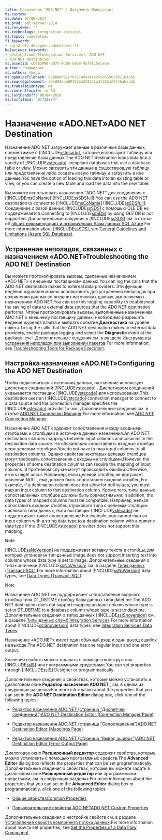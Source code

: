 ```yaml
---
title: Назначение "ADO.NET" | Документы Майкрософт
ms.custom: ''
ms.date: 03/06/2017
ms.prod: sql-server-2014
ms.reviewer: ''
ms.technology: integration-services
ms.topic: conceptual
f1_keywords:
- sql12.dts.designer.adonetdest.f1
helpviewer_keywords:
- destinations [Integration Services], ADO.NET
- ADO.NET destination
ms.assetid: cb883990-d875-4d8b-b868-45f9f15ebeae
author: chugugrace
ms.author: chugu
ms.openlocfilehash: 8289a8c91c7b78749a341cc95055562d01164866
ms.sourcegitcommit: ad4d92dce894592a259721a1571b1d8736abacdb
ms.translationtype: MT
ms.contentlocale: ru-RU
ms.lasthandoff: 08/04/2020
ms.locfileid: "87732874"
---
```

# <a name="ado-net-destination"></a><span data-ttu-id="15528-102">Назначение «ADO.NET»</span><span class="sxs-lookup"><span data-stu-id="15528-102">ADO NET Destination</span></span>
  <span data-ttu-id="15528-103">Назначение ADO NET загружает данные в различные базы данных, совместимые с [!INCLUDE[vstecado](../../includes/vstecado-md.md)], которые используют таблицу или представление базы данных.</span><span class="sxs-lookup"><span data-stu-id="15528-103">The ADO NET destination loads data into a variety of [!INCLUDE[vstecado](../../includes/vstecado-md.md)]-compliant databases that use a database table or view.</span></span> <span data-ttu-id="15528-104">Можно загрузить эти данные в существующую таблицу или представление либо создать новую таблицу и загрузить в нее данные.</span><span class="sxs-lookup"><span data-stu-id="15528-104">You have the option of loading this data into an existing table or view, or you can create a new table and load the data into the new table.</span></span>  
  
 <span data-ttu-id="15528-105">Вы можете использовать назначение "ADO.NET" для соединения с [!INCLUDE[msCoName](../../includes/msconame-md.md)] [!INCLUDE[ssSDSfull](../../includes/sssdsfull-md.md)].</span><span class="sxs-lookup"><span data-stu-id="15528-105">You can use the ADO NET destination to connect to [!INCLUDE[msCoName](../../includes/msconame-md.md)] [!INCLUDE[ssSDSfull](../../includes/sssdsfull-md.md)].</span></span> <span data-ttu-id="15528-106">Соединение с базой данных [!INCLUDE[ssSDS](../../includes/sssds-md.md)] с помощью OLE DB не поддерживается.</span><span class="sxs-lookup"><span data-stu-id="15528-106">Connecting to [!INCLUDE[ssSDS](../../includes/sssds-md.md)] by using OLE DB is not supported.</span></span> <span data-ttu-id="15528-107">Дополнительные сведения о [!INCLUDE[ssSDS](../../includes/sssds-md.md)] см. в статье об [общих рекомендациях и ограничениях Базы данных SQL Azure](https://go.microsoft.com/fwlink/?LinkId=248228).</span><span class="sxs-lookup"><span data-stu-id="15528-107">For more information about [!INCLUDE[ssSDS](../../includes/sssds-md.md)], see [General Guidelines and Limitations (Azure SQL Database)](https://go.microsoft.com/fwlink/?LinkId=248228).</span></span>  
  
## <a name="troubleshooting-the-ado-net-destination"></a><span data-ttu-id="15528-108">Устранение неполадок, связанных с назначением «ADO.NET»</span><span class="sxs-lookup"><span data-stu-id="15528-108">Troubleshooting the ADO NET Destination</span></span>  
 <span data-ttu-id="15528-109">Вы можете протоколировать вызовы, сделанные назначением «ADO.NET» к внешним поставщикам данных.</span><span class="sxs-lookup"><span data-stu-id="15528-109">You can log the calls that the ADO NET destination makes to external data providers.</span></span> <span data-ttu-id="15528-110">Эти функции ведения журналов можно использовать для устранения неполадок при сохранении данных во внешних источниках данных, выполняемых назначением ADO NET.</span><span class="sxs-lookup"><span data-stu-id="15528-110">You can use this logging capability to troubleshoot the saving of data to external data sources that the ADO NET destination performs.</span></span> <span data-ttu-id="15528-111">Чтобы протоколировать вызовы, выполненные назначением ADO NET к внешнему поставщику данных, необходимо разрешить ведение журнала пакета и выбрать событие **Диагностика** на уровне пакета.</span><span class="sxs-lookup"><span data-stu-id="15528-111">To log the calls that the ADO NET destination makes to external data providers, enable package logging and select the **Diagnostic** event at the package level.</span></span> <span data-ttu-id="15528-112">Дополнительные сведения см. в разделе [Инструменты устранения неполадок при выполнении пакетов](../troubleshooting/troubleshooting-tools-for-package-execution.md).</span><span class="sxs-lookup"><span data-stu-id="15528-112">For more information, see [Troubleshooting Tools for Package Execution](../troubleshooting/troubleshooting-tools-for-package-execution.md).</span></span>  
  
## <a name="configuring-the-ado-net-destination"></a><span data-ttu-id="15528-113">Настройка назначения «ADO.NET»</span><span class="sxs-lookup"><span data-stu-id="15528-113">Configuring the ADO NET Destination</span></span>  
 <span data-ttu-id="15528-114">Чтобы подключиться к источнику данных, назначение использует диспетчер соединений [!INCLUDE[vstecado](../../includes/vstecado-md.md)] . Диспетчером соединений указывается поставщик [!INCLUDE[vstecado](../../includes/vstecado-md.md)] для использования.</span><span class="sxs-lookup"><span data-stu-id="15528-114">This destination uses an [!INCLUDE[vstecado](../../includes/vstecado-md.md)] connection manager to connect to a data source and the connection manager specifies the [!INCLUDE[vstecado](../../includes/vstecado-md.md)] provider to use.</span></span> <span data-ttu-id="15528-115">Дополнительные сведения см. в статье [ADO.NET Connection Manager](../connection-manager/ado-net-connection-manager.md).</span><span class="sxs-lookup"><span data-stu-id="15528-115">For more information, see [ADO.NET Connection Manager](../connection-manager/ado-net-connection-manager.md).</span></span>  
  
 <span data-ttu-id="15528-116">Назначение ADO NET содержит сопоставления между входными столбцами и столбцами в источнике данных назначения.</span><span class="sxs-lookup"><span data-stu-id="15528-116">An ADO NET destination includes mappings between input columns and columns in the destination data source.</span></span> <span data-ttu-id="15528-117">Не обязательно сопоставлять входные столбцы всем целевым столбцам.</span><span class="sxs-lookup"><span data-stu-id="15528-117">You do not have to map input columns to all destination columns.</span></span> <span data-ttu-id="15528-118">Однако свойства некоторых целевых столбцов могут требовать сопоставления с входными столбцами.</span><span class="sxs-lookup"><span data-stu-id="15528-118">However, the properties of some destination columns can require the mapping of input columns.</span></span> <span data-ttu-id="15528-119">В противном случае могут происходить ошибки.</span><span class="sxs-lookup"><span data-stu-id="15528-119">Otherwise, errors might occur.</span></span> <span data-ttu-id="15528-120">Например, если целевой столбец не допускает значений NULL, ему должен быть сопоставлен входной столбец.</span><span class="sxs-lookup"><span data-stu-id="15528-120">For example, if a destination column does not allow for null values, you must map an input column to that destination column.</span></span> <span data-ttu-id="15528-121">Кроме того, типы данных сопоставленных столбцов должны быть совместимыми.</span><span class="sxs-lookup"><span data-stu-id="15528-121">In addition, the data types of mapped columns must be compatible.</span></span> <span data-ttu-id="15528-122">Например, нельзя сопоставить входной столбец строкового типа с целевым столбцом числового типа данных, если поставщик [!INCLUDE[vstecado](../../includes/vstecado-md.md)] не поддерживает такое сопоставление.</span><span class="sxs-lookup"><span data-stu-id="15528-122">For example, you cannot map an input column with a string data type to a destination column with a numeric data type if the [!INCLUDE[vstecado](../../includes/vstecado-md.md)] provider does not support this mapping.</span></span>  
  
> [!NOTE]  
>  [!INCLUDE[ssNoVersion](../../includes/ssnoversion-md.md)] <span data-ttu-id="15528-123">не поддерживает вставку текста в столбцы, для которых установлен тип данных image.</span><span class="sxs-lookup"><span data-stu-id="15528-123">does not support inserting text into columns whose data type is set to image.</span></span> <span data-ttu-id="15528-124">Дополнительные сведения о типах значений [!INCLUDE[ssNoVersion](../../includes/ssnoversion-md.md)] см. в разделе [Типы данных (Transact-SQL)](/sql/t-sql/data-types/data-types-transact-sql).</span><span class="sxs-lookup"><span data-stu-id="15528-124">For more information about [!INCLUDE[ssNoVersion](../../includes/ssnoversion-md.md)] data types, see [Data Types &#40;Transact-SQL&#41;](/sql/t-sql/data-types/data-types-transact-sql).</span></span>  
  
> [!NOTE]  
>  <span data-ttu-id="15528-125">Назначение ADO NET не поддерживает сопоставление входного столбца типа DT_DBTIME столбцу базы данных типа datetime.</span><span class="sxs-lookup"><span data-stu-id="15528-125">The ADO NET destination does not support mapping an input column whose type is set to DT_DBTIME to a database column whose type is set to datetime.</span></span> <span data-ttu-id="15528-126">Дополнительные сведения о типах данных [!INCLUDE[ssISnoversion](../../includes/ssisnoversion-md.md)] см. в разделе [Типы данных служб Integration Services](integration-services-data-types.md).</span><span class="sxs-lookup"><span data-stu-id="15528-126">For more information about [!INCLUDE[ssISnoversion](../../includes/ssisnoversion-md.md)] data types, see [Integration Services Data Types](integration-services-data-types.md).</span></span>  
  
 <span data-ttu-id="15528-127">Назначение «ADO.NET» имеет один обычный вход и один вывод ошибок на выходе.</span><span class="sxs-lookup"><span data-stu-id="15528-127">The ADO NET destination has one regular input and one error output.</span></span>  
  
 <span data-ttu-id="15528-128">Значения свойств можно задавать с помощью конструктора [!INCLUDE[ssIS](../../includes/ssis-md.md)] или программными средствами.</span><span class="sxs-lookup"><span data-stu-id="15528-128">You can set properties through [!INCLUDE[ssIS](../../includes/ssis-md.md)] Designer or programmatically.</span></span>  
  
 <span data-ttu-id="15528-129">Дополнительные сведения о свойствах, которые можно установить в диалоговом окне **Редактор назначения ADO NET** , см. в одном из следующих разделов:</span><span class="sxs-lookup"><span data-stu-id="15528-129">For more information about the properties that you can set in the **ADO NET Destination Editor** dialog box, click one of the following topics:</span></span>  
  
-   [<span data-ttu-id="15528-130">Редактор назначения ADO.NET (страница "Диспетчер соединений")</span><span class="sxs-lookup"><span data-stu-id="15528-130">ADO NET Destination Editor &#40;Connection Manager Page&#41;</span></span>](../ado-net-destination-editor-connection-manager-page.md)  
  
-   [<span data-ttu-id="15528-131">Редактор назначения ADO.NET (страница "Сопоставления")</span><span class="sxs-lookup"><span data-stu-id="15528-131">ADO NET Destination Editor &#40;Mappings Page&#41;</span></span>](../ado-net-destination-editor-mappings-page.md)  
  
-   [<span data-ttu-id="15528-132">Редактор назначения ADO.NET (страница "Вывод ошибок")</span><span class="sxs-lookup"><span data-stu-id="15528-132">ADO NET Destination Editor &#40;Error Output Page&#41;</span></span>](../ado-net-destination-editor-error-output-page.md)  
  
 <span data-ttu-id="15528-133">Диалоговое окно **Расширенный редактор** содержит свойства, которые можно установить с помощью программных средств.</span><span class="sxs-lookup"><span data-stu-id="15528-133">The **Advanced Editor** dialog box reflects the properties that can be set programmatically.</span></span> <span data-ttu-id="15528-134">Дополнительные сведения о свойствах, которые вы можете задать в диалоговом окне **Расширенный редактор** или программными средствами, см. в следующих разделах.</span><span class="sxs-lookup"><span data-stu-id="15528-134">For more information about the properties that you can set in the **Advanced Editor** dialog box or programmatically, click one of the following topics:</span></span>  
  
-   [<span data-ttu-id="15528-135">Общие свойства</span><span class="sxs-lookup"><span data-stu-id="15528-135">Common Properties</span></span>](../common-properties.md)  
  
-   [<span data-ttu-id="15528-136">Пользовательские свойства ADO NET</span><span class="sxs-lookup"><span data-stu-id="15528-136">ADO NET Custom Properties</span></span>](ado-net-custom-properties.md)  
  
 <span data-ttu-id="15528-137">Дополнительные сведения о настройке свойств см. в разделе [Установление свойств компонента потока данных](set-the-properties-of-a-data-flow-component.md).</span><span class="sxs-lookup"><span data-stu-id="15528-137">For more information about how to set properties, see [Set the Properties of a Data Flow Component](set-the-properties-of-a-data-flow-component.md).</span></span>  
  
  
